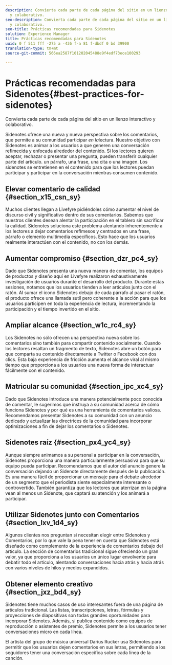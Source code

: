 ```yaml
---
description: Convierta cada parte de cada página del sitio en un lienzo interactivo
  y colaborativo.
seo-description: Convierta cada parte de cada página del sitio en un lienzo interactivo
  y colaborativo.
seo-title: Prácticas recomendadas para Sidenotes
solution: Experience Manager
title: Prácticas recomendadas para Sidenotes
uuid: 0 f 511 fff -275 a -436 f-a 81 f-dbdf 0 bd 39900
translation-type: tm+mt
source-git-commit: 566ea2587f101202045488e9f4edf73ece100293

---
```



# Prácticas recomendadas para Sidenotes{#best-practices-for-sidenotes}

Convierta cada parte de cada página del sitio en un lienzo interactivo y colaborativo.

Sidenotes ofrece una nueva y nueva perspectiva sobre los comentarios, que permite a su comunidad participar *en la*lectura. Nuestro objetivo con Sidenotes es animar a los usuarios a que generen una conversación reflmecida y enfocada alrededor del contenido. Si los lectores quieren aceptar, rechazar o presentar una pregunta, pueden transferir cualquier parte del artículo. un párrafo, una frase, una cita o una imagen. Los sidenotes se entretienen en el contenido para que los lectores puedan participar y participar en la conversación mientras consumen contenido.

## Elevar comentario de calidad {#section_x15_csn_sy}

Muchos clientes llegan a Livefyre pidiéndoles cómo aumentar el nivel de discurso civil y significativo dentro de sus comentarios. Sabemos que nuestros clientes desean alentar la participación en el tablero sin sacrificar la calidad. Sidenotes soluciona este problema alentando inherentemente a los lectores a dejar comentarios reflmesos y centrados en una frase, párrafo o elemento multimedia específicos. Esto hace que los usuarios realmente interactúen con el contenido, no con los demás.

## Aumentar compromiso {#section_dzr_pc4_sy}

Dado que Sidenotes presenta una nueva manera de comentar, los equipos de productos y diseño aquí en Livefyre realizaron exhaustivamente investigación de usuarios durante el desarrollo del producto. Durante estas sesiones, notamos que los usuarios tienden a leer artículos junto con el ratón. Al sumar el icono Sidenotes debajo de cada párrafo al pasar el ratón, el producto ofrece una llamada sutil pero coherente a la acción para que los usuarios participen en toda la experiencia de lectura, incrementando la participación y el tiempo invertido en el sitio.

## Ampliar alcance {#section_w1c_rc4_sy}

Los Sidenotes no sólo ofrecen una perspectiva nueva sobre los comentarios sino también para compartir contenido socialmente. Cuando los lectores resaltan un fragmento de texto, Sidenotes abre un botón para que comparta su contenido directamente a Twitter o Facebook con dos clics. Esta baja experiencia de fricción aumenta el alcance viral al mismo tiempo que proporciona a los usuarios una nueva forma de interactuar fácilmente con el contenido.

## Matricular su comunidad {#section_ipc_xc4_sy}

Dado que Sidenotes introduce una manera potencialmente poco conocida de comentar, le sugerimos que instruya a su comunidad acerca de cómo funciona Sidenotes y por qué es una herramienta de comentarios valiosa. Recomendamos presentar Sidenotes a su comunidad con un anuncio dedicado y actualizar las directrices de la comunidad para incorporar optimizaciones a fin de dejar los comentarios o Sidenotes.

## Sidenotes raíz {#section_px4_yc4_sy}

Aunque siempre animamos a su personal a participar en la conversación, Sidenotes proporciona una manera particularmente persuasiva para que su equipo pueda participar. Recomendamos que el autor del anuncio genere la conversación dejando un Sidenote directamente después de la publicación. Es una manera fácil de proporcionar un mensaje para el debate alrededor de un segmento que el periodista siente especialmente interesante o controvertido. También garantiza que los lectores que aterrizan en la página vean al menos un Sidenote, que captará su atención y los animará a participar.

## Utilizar Sidenotes junto con Comentarios {#section_lxv_1d4_sy}

Algunos clientes nos preguntan si necesitan elegir entre Sidenotes y Comentarios, por lo que vale la pena tener en cuenta que Sidenotes está diseñado como complemento de la experiencia de comentarios debajo del artículo. La sección de comentarios tradicional sigue ofreciendo un gran valor, ya que proporciona a los usuarios un único lugar envolvente para debatir todo el artículo, alentando conversaciones hacia atrás y hacia atrás con varios niveles de hilos y medios expandidos.

## Obtener elemento creativo {#section_jxz_bd4_sy}

Sidenotes tiene muchos casos de uso interesantes fuera de una página de artículos tradicional. Las listas, transcripciones, letras, fórmulas y proyecciones de diapositivas son todas grandes oportunidades para incorporar Sidenotes. Además, si publica contenido como equipos de reproducción o asistentes de premio, Sidenotes permite a los usuarios tener conversaciones micro en cada línea.

El artista del grupo de música universal Darius Rucker usa Sidenotes para permitir que los usuarios dejen comentarios en sus letras, permitiendo a los seguidores tener una conversación específica sobre cada línea de la canción.
